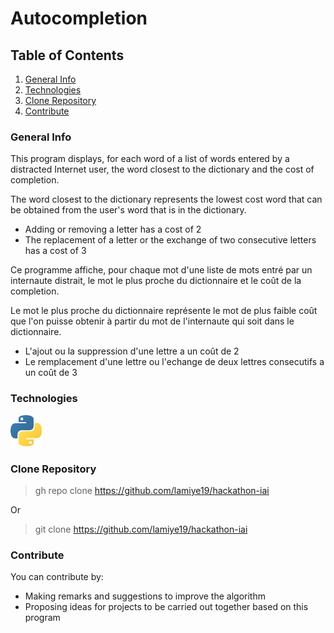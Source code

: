 # Autocompletion

## Table of Contents
1. [General Info](#general-info)
2. [Technologies](#technologies)
3. [Clone Repository](#clone-repository)
4. [Contribute](#Contribute)

### General Info
This program displays, for each word of a list of words entered by a distracted Internet user, the word closest to the dictionary and the cost of completion.

The word closest to the dictionary represents the lowest cost word that can be obtained from the user's word that is in the dictionary.
- Adding or removing a letter has a cost of 2
- The replacement of a letter or the exchange of two consecutive letters has a cost of 3



Ce programme affiche, pour chaque mot d'une liste de mots entré par un internaute distrait, le mot le plus proche du dictionnaire et le coût de la completion.

Le mot le plus proche du dictionnaire représente le mot de plus faible coût que l'on puisse obtenir à partir du mot de l'internaute qui soit dans le dictionnaire.
- L'ajout ou la suppression d'une lettre a un coût de 2
- Le remplacement  d'une lettre ou l'echange de deux lettres consecutifs a un coût de 3

### Technologies

[![python](https://github.com/lamiye19/lamiye19/blob/master/images/python.jpeg)](#) 

### Clone Repository

> gh repo clone https://github.com/lamiye19/hackathon-iai

Or

> git clone https://github.com/lamiye19/hackathon-iai

### Contribute

You can contribute by:
- Making remarks and suggestions to improve the algorithm
- Proposing ideas for projects to be carried out together based on this program